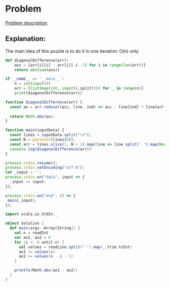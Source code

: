 # Problem
[Problem description](https://www.hackerrank.com/challenges/diagonal-difference/problem)

## Explanation:
The main idea of this puzzle is to do it in one iteration: O(n) only

```python
def diagonalDifference(arr):
    axs = [arr[i][i] - arr[i][-i -1] for i in range(len(arr))]
    return abs(sum(axs))

if __name__ == '__main__':
    n = int(input())
    arr = [list(map(int, input().split())) for _ in range(n)]
    print(diagonalDifference(arr))
```

```js
function diagonalDifference(arr) {
  const ax = arr.reduce((acc, line, ind) => acc - line[ind] + line[arr.length - 1 - ind], 0);
  
  return Math.abs(ax);
} 

function main(inputData) {
  const lines = inputData.split("\n");
  const N = parseInt(lines[0]);
  const arr = lines.slice(1, N + 1).map(line => line.split(' ').map(Number))
  console.log(diagonalDifference(arr))
}

process.stdin.resume();
process.stdin.setEncoding("utf-8");
let _input = '';
process.stdin.on("data", input => {
  _input += input;
});

process.stdin.on("end", () => {
 main(_input);
});
```

```scala
import scala.io.StdIn._

object Solution {
  def main(args: Array[String]) {
    val n = readInt
    var ax1, ax2 = 0
    for (i <- 0 until n) {
      val values = readLine.split(" ").map(_.trim.toInt)
      ax1 += values(i)
      ax2 += values(n - i - 1)
    }

    println(Math.abs(ax1 - ax2))
  }
}
```